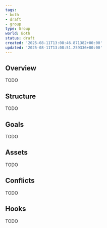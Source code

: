 ```yaml
---
tags:
- both
- draft
- group
type: Group
world: Both
status: draft
created: '2025-08-11T13:08:46.871382+00:00'
updated: '2025-08-11T13:08:51.259336+00:00'
---
```



## Overview

TODO
## Structure

TODO
## Goals

TODO
## Assets

TODO
## Conflicts

TODO
## Hooks

TODO
